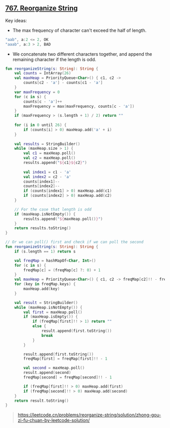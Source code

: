 ## [767. Reorganize String](https://leetcode.com/problems/reorganize-string/)

Key ideas:
* The max frequency of character can't exceed the half of length.

```js
"aab", a:2 <= 2, OK 
"aaab", a:3 > 2, BAD
```

* We concatenate two different characters together, and append the remaining character if the length is odd.

```kotlin
fun reorganizeString(s: String): String {
    val counts = IntArray(26)
    val maxHeap = PriorityQueue<Char>() { c1, c2 ->
        counts[c2 - 'a'] - counts[c1 - 'a']
    }
    var maxFrequency = 0
    for (c in s) {
        counts[c - 'a']++
        maxFrequency = max(maxFrequency, counts[c - 'a'])
    }
    if (maxFrequency > (s.length + 1) / 2) return ""
    
    for (i in 0 until 26) {
        if (counts[i] > 0) maxHeap.add('a' + i)
    }
    
    val results = StringBuilder()
    while (maxHeap.size > 1) {
        val c1 = maxHeap.poll()
        val c2 = maxHeap.poll()
        results.append("${c1}${c2}")
        
        val index1 = c1 - 'a'
        val index2 = c2 - 'a'
        counts[index1]--
        counts[index2]--
        if (counts[index1] > 0) maxHeap.add(c1)
        if (counts[index2] > 0) maxHeap.add(c2)
    }

    // For the case that length is odd
    if (maxHeap.isNotEmpty()) {
        results.append("${maxHeap.poll()}")
    }
    return results.toString()
}

// Or we can poll() first and check if we can poll the second
fun reorganizeString(s: String): String {
    if (s.length == 1) return s

    val freqMap = hashMapOf<Char, Int>()
    for (c in s) {
        freqMap[c] = (freqMap[c] ?: 0) + 1
    }
    val maxHeap = PriorityQueue<Char>() { c1, c2 -> freqMap[c2]!! - freqMap[c1]!! }
    for (key in freqMap.keys) {
        maxHeap.add(key)
    }

    val result = StringBuilder()
    while (maxHeap.isNotEmpty()) {
        val first = maxHeap.poll()
        if (maxHeap.isEmpty()) {
            if (freqMap[first]!! > 1) return ""
            else {
                result.append(first.toString())
                break
            }
        }

        result.append(first.toString())
        freqMap[first] = freqMap[first]!! - 1

        val second = maxHeap.poll()
        result.append(second)
        freqMap[second] = freqMap[second]!! - 1

        if (freqMap[first]!! > 0) maxHeap.add(first)
        if (freqMap[second]!! > 0) maxHeap.add(second)
    }
    return result.toString()
}
```

> https://leetcode.cn/problems/reorganize-string/solution/zhong-gou-zi-fu-chuan-by-leetcode-solution/